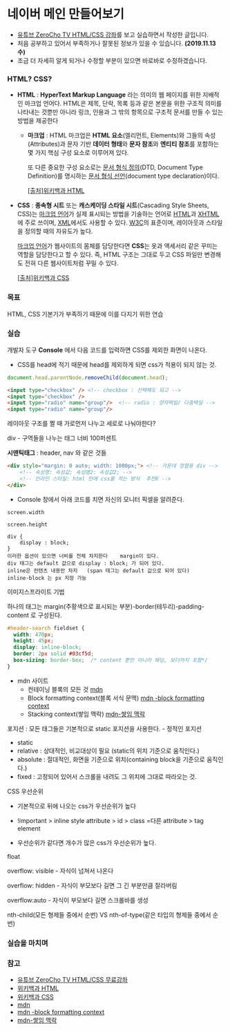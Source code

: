 # 네이버 메인 만들어보기

- [유튜브 ZeroCho TV HTML/CSS 강좌](https://www.youtube.com/watch?v=ohpjJNal2lk&list=PLcqDmjxt30Rsb8Zpgbemt-NaCOjr2WIUj)를 보고 실습하면서 작성한 글입니다.
- 처음 공부하고 있어서 부족하거나 잘못된 정보가 있을 수 있습니다. **(2019.11.13 수)**
- 조금 더 자세히 알게 되거나 수정할 부분이 있으면 바로바로 수정하겠습니다.

### HTML? CSS?

* **HTML** :  **HyperText Markup Language** 라는 의미의 웹 페이지를 위한 지배적인 마크업 언어다. HTML은 제목, 단락, 목록 등과 같은 본문을 위한 구조적 의미를 나타내는 것뿐만 아니라 링크, 인용과 그 밖의 항목으로 구조적 문서를 만들 수 있는 방법을 제공한다

  * **마크업** : HTML 마크업은 **HTML 요소**(엘리먼트, Elements)와 그들의 속성(Attributes)과 문자 기반 **데이터 형태**와 **문자 참조**와 **엔티티 참조**를 포함하는 몇 가지 핵심 구성 요소로 이루어져 있다.

    또 다른 중요한 구성 요소로는 [문서 형식 정의](https://ko.wikipedia.org/wiki/문서_형식_정의)(DTD, Document Type Definition)를 명시하는 [문서 형식 선언](https://ko.wikipedia.org/wiki/문서_형식_선언)(document type declaration)이다.

    [[출처]위키백과 HTML](https://ko.wikipedia.org/wiki/HTML)

    

* **CSS** : **종속형 시트** 또는 **캐스케이딩 스타일 시트**(Cascading Style Sheets, CSS)는 [마크업 언어](https://ko.wikipedia.org/wiki/마크업_언어)가 실제 표시되는 방법을 기술하는 언어로 [HTML](https://ko.wikipedia.org/wiki/HTML)과 [XHTML](https://ko.wikipedia.org/wiki/XHTML)에 주로 쓰이며, [XML](https://ko.wikipedia.org/wiki/XML)에서도 사용할 수 있다. [W3C](https://ko.wikipedia.org/wiki/W3C)의 표준이며, 레이아웃과 스타일을 정의할 때의 자유도가 높다.

  [마크업 언어](https://ko.wikipedia.org/wiki/마크업_언어)가 웹사이트의 몸체를 담당한다면 **CSS**는 옷과 액세서리 같은 꾸미는 역할을 담당한다고 할 수 있다. 즉, HTML 구조는 그대로 두고 CSS 파일만 변경해도 전혀 다른 웹사이트처럼 꾸밀 수 있다.

  [[출처]위키백과 CSS](https://ko.wikipedia.org/wiki/%EC%A2%85%EC%86%8D%ED%98%95_%EC%8B%9C%ED%8A%B8)

### 목표

HTML, CSS 기본기가 부족하기 때문에 이를 다지기 위한 연습



### 실습

개발자 도구 **Console** 에서 다음 코드를 입력하면 CSS를 제외한 화면이 나온다.

* CSS를 head에 적기 때문에 head를 제외하게 되면 css가 적용이 되지 않는 것.

```javascript
document.head.parentNode.removeChild(document.head);
```

```html
<input type="checkbox" /> <!-- checkbox : 선택해도 되고 -->
<input type="checkbox" />
<input type="radio" name="group"/>  <!-- radio : 양자택일/ 다중택일 -->
<input type="radio" name="group"/>
```



레이아웃 구조를 짤 때 가로먼저 나누고 세로로 나눠야한다?

div - 구역들을 나누는 태그  너비 100퍼센트

**시맨틱태그** : header, nav 와 같은 것들



```html
<div style="margin: 0 auto; width: 1080px;"> <!-- 가운데 정렬용 div -->
    <!-- 속성명: 속성값; 속성명2: 속성값2; -->
    <!-- 인라인 스타일: html 안에 css를 적는 방식  추천X -->
</div>
```

* Console 창에서 아래 코드를 치면 자신의 모니터 픽셀을 알려준다.

```Console
screen.width
```

```
screen.height
```

```
div {
	display : block; 
}
이러한 옵션이 있으면 너비를 전체 차지한다    margin이 있다.
div 태그는 default 값으로 display : block; 가 되어 있다.
inline은 컨텐츠 내용만 차지   (span 태그는 default 값으로 되어 있다)
inline-block 는 px 지정 가능
```

이미지스프라이트 기법

하나의 태그는 margin(주황색으로 표시되는 부분)-border(테두리)-padding-content 로 구성된다.

```css
#header-search fieldset {
  width: 470px;
  height: 45px;
  display: inline-block;
  border: 2px solid #03cf5d;
  box-sizing: border-box;  /* content 뿐만 아니라 패딩, 보더까지 포함*/
}

```


* mdn 사이트
  * 컨테이닝 블록의 모든 것 [mdn](https://developer.mozilla.org/ko/docs/Web/CSS/All_about_the_containing_block)
  * Block formatting context(블록 서식 문맥) [mdn -block formatting context](https://developer.mozilla.org/ko/docs/Web/Guide/CSS/Block_formatting_context)
  * Stacking context(쌓임 맥락) [mdn-쌓임 맥락](https://developer.mozilla.org/ko/docs/Web/CSS/Understanding_z-index/The_stacking_context)



포지션 : 모든 태그들은 기본적으로 static 포지션을 사용한다. - 정적인 포지션

* static
* relative : 상대적인, 비교대상이 필요 (static의 위치 기준으로 움직인다.)
* absolute : 절대적인, 화면을 기준으로 위치(containing block을 기준으로 움직인다.)
* fixed : 고정되어 있어서 스크롤을 내려도 그 위치에 그대로 따라오는 것.



CSS 우선순위

* 기본적으로 뒤에 나오는 css가 우선순위가 높다

* !important > inline style attribute > id > class =다른 attribute > tag element
* 우선순위가 같다면 개수가 많은 css가 우선순위가 높다.



float

overflow: visible  - 자식이 넘쳐서 나온다

overflow: hidden - 자식이 부모보다 길면 그 긴 부분만큼 잘라버림

overflow:auto  - 자식이 부모보다 길면 스크롤바를 생성





nth-child(모든 형제들 중에서 순번)  VS nth-of-type(같은 타입의 형제들 중에서 순번)



### 실습을 마치며

### 참고

* [유튜브 ZeroCho TV HTML/CSS 무료강좌](https://www.youtube.com/watch?v=ohpjJNal2lk&list=PLcqDmjxt30Rsb8Zpgbemt-NaCOjr2WIUj)
* [위키백과 HTML](https://ko.wikipedia.org/wiki/HTML)
* [위키백과 CSS](https://ko.wikipedia.org/wiki/%EC%A2%85%EC%86%8D%ED%98%95_%EC%8B%9C%ED%8A%B8)
* [mdn](https://developer.mozilla.org/ko/docs/Web/CSS/All_about_the_containing_block)
* [mdn -block formatting context](https://developer.mozilla.org/ko/docs/Web/Guide/CSS/Block_formatting_context)
* [mdn-쌓임 맥락](https://developer.mozilla.org/ko/docs/Web/CSS/Understanding_z-index/The_stacking_context)
